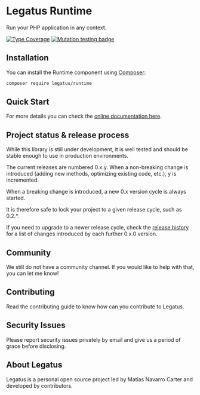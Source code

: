 Legatus Runtime
===============

Run your PHP application in any context.

[![Type Coverage](https://shepherd.dev/github/legatus-php/runtime/coverage.svg)](https://shepherd.dev/github/legatus-php/runtime)
[![Mutation testing badge](https://img.shields.io/endpoint?style=flat&url=https%3A%2F%2Fbadge-api.stryker-mutator.io%2Fgithub.com%2Flegatus-php%2Fruntime%2Fmaster)](https://dashboard.stryker-mutator.io/reports/github.com/legatus-php/event-dispatcher/master)

## Installation
You can install the Runtime component using [Composer][composer]:

```bash
composer require legatus/runtime
```

## Quick Start

For more details you can check the [online documentation here][docs].

## Project status & release process

While this library is still under development, it is well tested and should be stable enough to use in production environments.

The current releases are numbered 0.x.y. When a non-breaking change is introduced (adding new methods, optimizing existing code, etc.), y is incremented.

When a breaking change is introduced, a new 0.x version cycle is always started.

It is therefore safe to lock your project to a given release cycle, such as 0.2.*.

If you need to upgrade to a newer release cycle, check the [release history][releases] for a list of changes introduced by each further 0.x.0 version.


## Community
We still do not have a community channel. If you would like to help with that, you can let me know!

## Contributing
Read the contributing guide to know how can you contribute to Legatus.

## Security Issues
Please report security issues privately by email and give us a period of grace before disclosing.

## About Legatus
Legatus is a personal open source project led by Matías Navarro Carter and developed by contributors.

[composer]: https://getcomposer.org/
[docs]: https://legatus.dev/components/event-dispatcher
[releases]: https://github.com/legatus-php/event-dispatcher/releases